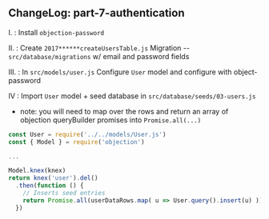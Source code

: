 ChangeLog: part-7-authentication
-------------------------
I.    : Install `objection-password`

II.   : Create  `2017******createUsersTable.js` Migration --`src/database/migrations` w/ email and password fields

III.   : In `src/models/user.js` Configure `User` model and configure with object-password

IV     : Import `User` model + seed database in  `src/database/seeds/03-users.js`

  + note: you will need to map over the rows and return an array of objection queryBuilder promises into `Promise.all(...)`

```js
const User = require('../../models/User.js')
const { Model } = require('objection')

...

Model.knex(knex)
return knex('user').del()
  .then(function () {
    // Inserts seed entries
    return Promise.all(userDataRows.map( u => User.query().insert(u) ))
  })
```
